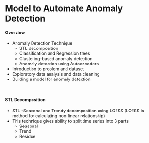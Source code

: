 # Model to Automate Anomaly Detection

#### Overview
- Anomaly Detection Technique
  - STL decomposition
  - Classification and Regression trees
  - Clustering-based anomaly detection
  - Anomaly detection using Autoencoders
- Introduction to problem and dataset
- Exploratory data analysis and data cleaning
- Building a model for anomaly detection

<br>

#### STL Decomposition
- STL -Seasonal and Trendy decomposition using LOESS (LOESS is method for calculating non-linear relationship)
- This technique gives ability to split time series into 3 parts
  - Seasonal
  - Trend
  - Residue
 





















